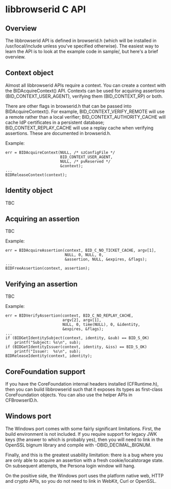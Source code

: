 # libbrowserid C API

## Overview

The libbrowserid API is defined in browserid.h (which will be installed in
/usr/local/include unless you've specified otherwise). The easiest way to learn
the API is to look at the example code in sample/, but here's a brief overview.

## Context object

Almost all libbrowserid APIs require a context. You can create a context with
the BIDAcquireContext() API. Contexts can be used for acquiring assertions
(BID\_CONTEXT\_USER\_AGENT), verifying them (BID\_CONTEXT\_RP) or both.

There are other flags in browserid.h that can be passed into
BIDAcquireContext(). For example, BID\_CONTEXT\_VERIFY\_REMOTE will use a
remote rather than a local verifier; BID\_CONTEXT\_AUTHORITY\_CACHE will cache
IdP certificates in a persistent database; BID\_CONTEXT\_REPLAY\_CACHE will use
a replay cache when verifying assertions. These are documented in browserid.h.

Example:

    err = BIDAcquireContext(NULL, /* szConfigFile */
                            BID_CONTEXT_USER_AGENT,
                            NULL, /* pvReserved */
                            &context);
    ...
    BIDReleaseContext(context);

## Identity object

TBC

## Acquiring an assertion

TBC

Example:

    err = BIDAcquireAssertion(context, BID_C_NO_TICKET_CACHE, argv[1],
                              NULL, 0, NULL, 0,
                              &assertion, NULL, &expires, &flags);
    ...
    BIDFreeAssertion(context, assertion);

## Verifying an assertion

TBC

Example:

    err = BIDVerifyAssertion(context, BID_C_NO_REPLAY_CACHE,
                             argv[2], argv[1],
                             NULL, 0, time(NULL), 0, &identity,
                             &expires, &flags);
    ...
    if (BIDGetIdentitySubject(context, identity, &sub) == BID_S_OK)
        printf("Subject: %s\n", sub);
    if (BIDGetIdentityIssuer(context, identity, &iss) == BID_S_OK)
        printf("Issuer:  %s\n", sub);
    BIDReleaseIdentity(context, identity);

## CoreFoundation support

If you have the CoreFoundation internal headers installed (CFRuntime.h), then
you can build libbrowserid such that it exposes its types as first-class
CoreFoundation objects. You can also use the helper APIs in CFBrowserID.h.

## Windows port

The Windows port comes with some fairly significant limitations. First, the
build environment is not included. If you require support for legacy JWK keys
(the answer to which is probably yes), then you will need to link in the
OpenSSL bignum library and compile with -DBID\_DECIMAL\_BIGNUM.

Finally, and this is the greatest usability limitation: there is a bug where
you are only able to acquire an assertion with a fresh cookie/localstorage
state. On subsequent attempts, the Persona login window will hang.

On the positive side, the Windows port uses the platform native web, HTTP and
crypto APIs, so you do not need to link in WebKit, Curl or OpenSSL.
